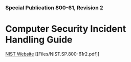 ### Special Publication 800-61, Revision 2

# Computer Security Incident Handling Guide
[NIST Website](https://csrc.nist.gov/publications/detail/sp/800-61/rev-2/final)
[[Files/NIST.SP.800-61r2.pdf]]

